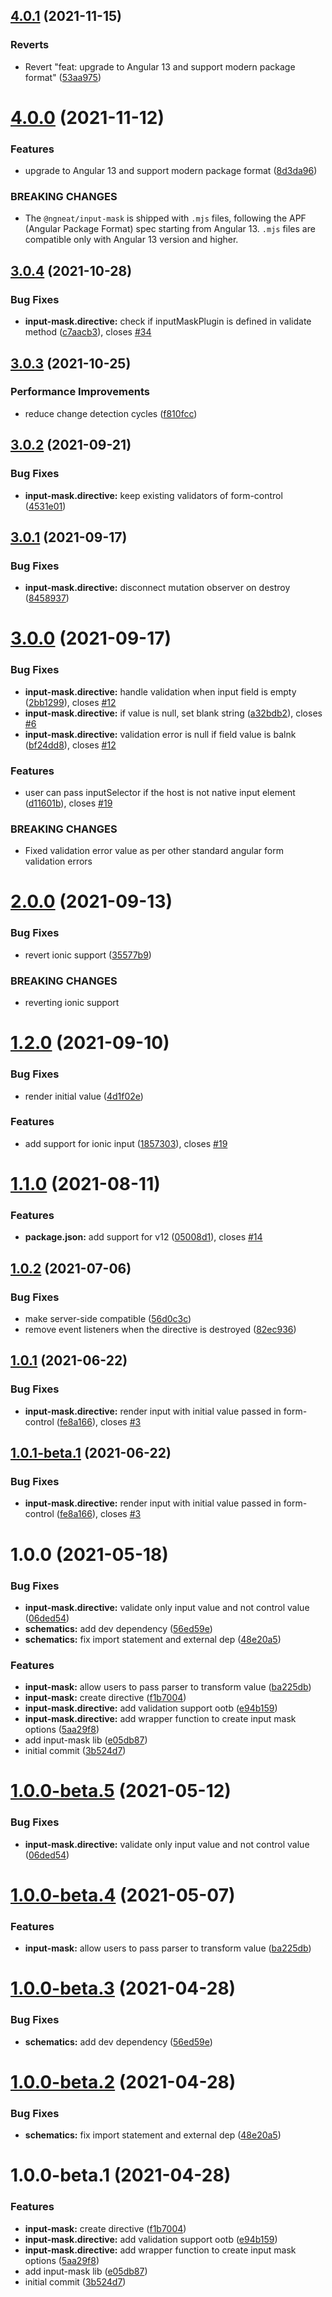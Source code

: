 ## [4.0.1](https://github.com/ngneat/input-mask/compare/v4.0.0...v4.0.1) (2021-11-15)


### Reverts

* Revert "feat: upgrade to Angular 13 and support modern package format" ([53aa975](https://github.com/ngneat/input-mask/commit/53aa97557432fb0667e10b36797219380279c6c4))

# [4.0.0](https://github.com/ngneat/input-mask/compare/v3.0.4...v4.0.0) (2021-11-12)


### Features

* upgrade to Angular 13 and support modern package format ([8d3da96](https://github.com/ngneat/input-mask/commit/8d3da96d4c7cede4a0f3750ecd2dada6cc4618a5))


### BREAKING CHANGES

* The `@ngneat/input-mask` is shipped with `.mjs` files,
following the APF (Angular Package Format) spec starting from Angular 13.
`.mjs` files are compatible only with Angular 13 version and higher.

## [3.0.4](https://github.com/ngneat/input-mask/compare/v3.0.3...v3.0.4) (2021-10-28)


### Bug Fixes

* **input-mask.directive:** check if inputMaskPlugin is defined in validate method ([c7aacb3](https://github.com/ngneat/input-mask/commit/c7aacb382c635fd313901a9ef5200a3fb8b3ad07)), closes [#34](https://github.com/ngneat/input-mask/issues/34)

## [3.0.3](https://github.com/ngneat/input-mask/compare/v3.0.2...v3.0.3) (2021-10-25)


### Performance Improvements

* reduce change detection cycles ([f810fcc](https://github.com/ngneat/input-mask/commit/f810fcc85e9c53a385acd2a26fe084eb5aa37afc))

## [3.0.2](https://github.com/ngneat/input-mask/compare/v3.0.1...v3.0.2) (2021-09-21)


### Bug Fixes

* **input-mask.directive:** keep existing validators of form-control ([4531e01](https://github.com/ngneat/input-mask/commit/4531e0177c6a8074f2912d040c6c92565fd21443))

## [3.0.1](https://github.com/ngneat/input-mask/compare/v3.0.0...v3.0.1) (2021-09-17)


### Bug Fixes

* **input-mask.directive:** disconnect mutation observer on destroy ([8458937](https://github.com/ngneat/input-mask/commit/8458937b714e02ee48f3440eae8fb6b92608f721))

# [3.0.0](https://github.com/ngneat/input-mask/compare/v2.0.0...v3.0.0) (2021-09-17)


### Bug Fixes

* **input-mask.directive:** handle validation when input field is empty ([2bb1299](https://github.com/ngneat/input-mask/commit/2bb12996c1374577fc2b40cf627eea34362a6bfa)), closes [#12](https://github.com/ngneat/input-mask/issues/12)
* **input-mask.directive:** if value is null, set blank string ([a32bdb2](https://github.com/ngneat/input-mask/commit/a32bdb22c064d0cf8addb5102ebd9ede1905607b)), closes [#6](https://github.com/ngneat/input-mask/issues/6)
* **input-mask.directive:** validation error is null if field value is balnk ([bf24dd8](https://github.com/ngneat/input-mask/commit/bf24dd8c6c4a2f0ece949e4af6ca44e9963b33f9)), closes [#12](https://github.com/ngneat/input-mask/issues/12)


### Features

* user can pass inputSelector if the host is not native input element ([d11601b](https://github.com/ngneat/input-mask/commit/d11601b962cc5023711947281b4824f80abc4e09)), closes [#19](https://github.com/ngneat/input-mask/issues/19)


### BREAKING CHANGES

* Fixed validation error value as per other standard angular form validation errors

# [2.0.0](https://github.com/ngneat/input-mask/compare/v1.2.0...v2.0.0) (2021-09-13)


### Bug Fixes

* revert ionic support ([35577b9](https://github.com/ngneat/input-mask/commit/35577b9e651e7242a55155cb164f776bd8583966))


### BREAKING CHANGES

* reverting ionic support

# [1.2.0](https://github.com/ngneat/input-mask/compare/v1.1.0...v1.2.0) (2021-09-10)


### Bug Fixes

* render initial value ([4d1f02e](https://github.com/ngneat/input-mask/commit/4d1f02e99ffbb47c454b1b656dfef0113f4484ac))


### Features

* add support for ionic input ([1857303](https://github.com/ngneat/input-mask/commit/185730395dc92ab03e0adbb061582d9886206913)), closes [#19](https://github.com/ngneat/input-mask/issues/19)

# [1.1.0](https://github.com/ngneat/input-mask/compare/v1.0.2...v1.1.0) (2021-08-11)


### Features

* **package.json:** add support for v12 ([05008d1](https://github.com/ngneat/input-mask/commit/05008d1747f012fa804049e2a82ea8c21b6ffe8d)), closes [#14](https://github.com/ngneat/input-mask/issues/14)

## [1.0.2](https://github.com/ngneat/input-mask/compare/v1.0.1...v1.0.2) (2021-07-06)


### Bug Fixes

* make server-side compatible ([56d0c3c](https://github.com/ngneat/input-mask/commit/56d0c3cbcd057bb1b29c2f0b8e9f329ace268872))
* remove event listeners when the directive is destroyed ([82ec936](https://github.com/ngneat/input-mask/commit/82ec93688e9701d096771ec03ca410e1ce515f23))

## [1.0.1](https://github.com/ngneat/input-mask/compare/v1.0.0...v1.0.1) (2021-06-22)


### Bug Fixes

* **input-mask.directive:** render input with initial value passed in form-control ([fe8a166](https://github.com/ngneat/input-mask/commit/fe8a166683c9bf3e81229cf5971862b2740c70fb)), closes [#3](https://github.com/ngneat/input-mask/issues/3)

## [1.0.1-beta.1](https://github.com/ngneat/input-mask/compare/v1.0.0...v1.0.1-beta.1) (2021-06-22)


### Bug Fixes

* **input-mask.directive:** render input with initial value passed in form-control ([fe8a166](https://github.com/ngneat/input-mask/commit/fe8a166683c9bf3e81229cf5971862b2740c70fb)), closes [#3](https://github.com/ngneat/input-mask/issues/3)

# 1.0.0 (2021-05-18)


### Bug Fixes

* **input-mask.directive:** validate only input value and not control value ([06ded54](https://github.com/ngneat/input-mask/commit/06ded54f2d2408e69d44f3bc22fde49bc5c0ecaa))
* **schematics:** add dev dependency ([56ed59e](https://github.com/ngneat/input-mask/commit/56ed59e971adae561d9db78d2005af7b895c4876))
* **schematics:** fix import statement and external dep ([48e20a5](https://github.com/ngneat/input-mask/commit/48e20a5ab19f2cc4f1bdf460c8773d60c8e63779))


### Features

* **input-mask:** allow users to pass parser to transform value ([ba225db](https://github.com/ngneat/input-mask/commit/ba225dbd4cb698ea58cdfd5f232bca79f1e9a41a))
* **input-mask:** create directive ([f1b7004](https://github.com/ngneat/input-mask/commit/f1b7004c1dbd3d5a8fc8e0f157485913d4aca291))
* **input-mask.directive:** add validation support ootb ([e94b159](https://github.com/ngneat/input-mask/commit/e94b159839ff8495fb6067a0cf53397b26e8b921))
* **input-mask.directive:** add wrapper function to create input mask options ([5aa29f8](https://github.com/ngneat/input-mask/commit/5aa29f89177131331361ee28e95e2e561c5e32a8))
* add input-mask lib ([e05db87](https://github.com/ngneat/input-mask/commit/e05db870b7fd5cf677ec37cdf0ad69f276cc8f65))
* initial commit ([3b524d7](https://github.com/ngneat/input-mask/commit/3b524d70ccf1e91d7ede8f99ef6c36471d35029d))

# [1.0.0-beta.5](https://github.com/ngneat/input-mask/compare/v1.0.0-beta.4...v1.0.0-beta.5) (2021-05-12)


### Bug Fixes

* **input-mask.directive:** validate only input value and not control value ([06ded54](https://github.com/ngneat/input-mask/commit/06ded54f2d2408e69d44f3bc22fde49bc5c0ecaa))

# [1.0.0-beta.4](https://github.com/ngneat/input-mask/compare/v1.0.0-beta.3...v1.0.0-beta.4) (2021-05-07)


### Features

* **input-mask:** allow users to pass parser to transform value ([ba225db](https://github.com/ngneat/input-mask/commit/ba225dbd4cb698ea58cdfd5f232bca79f1e9a41a))

# [1.0.0-beta.3](https://github.com/ngneat/input-mask/compare/v1.0.0-beta.2...v1.0.0-beta.3) (2021-04-28)


### Bug Fixes

* **schematics:** add dev dependency ([56ed59e](https://github.com/ngneat/input-mask/commit/56ed59e971adae561d9db78d2005af7b895c4876))

# [1.0.0-beta.2](https://github.com/ngneat/input-mask/compare/v1.0.0-beta.1...v1.0.0-beta.2) (2021-04-28)


### Bug Fixes

* **schematics:** fix import statement and external dep ([48e20a5](https://github.com/ngneat/input-mask/commit/48e20a5ab19f2cc4f1bdf460c8773d60c8e63779))

# 1.0.0-beta.1 (2021-04-28)


### Features

* **input-mask:** create directive ([f1b7004](https://github.com/ngneat/input-mask/commit/f1b7004c1dbd3d5a8fc8e0f157485913d4aca291))
* **input-mask.directive:** add validation support ootb ([e94b159](https://github.com/ngneat/input-mask/commit/e94b159839ff8495fb6067a0cf53397b26e8b921))
* **input-mask.directive:** add wrapper function to create input mask options ([5aa29f8](https://github.com/ngneat/input-mask/commit/5aa29f89177131331361ee28e95e2e561c5e32a8))
* add input-mask lib ([e05db87](https://github.com/ngneat/input-mask/commit/e05db870b7fd5cf677ec37cdf0ad69f276cc8f65))
* initial commit ([3b524d7](https://github.com/ngneat/input-mask/commit/3b524d70ccf1e91d7ede8f99ef6c36471d35029d))
